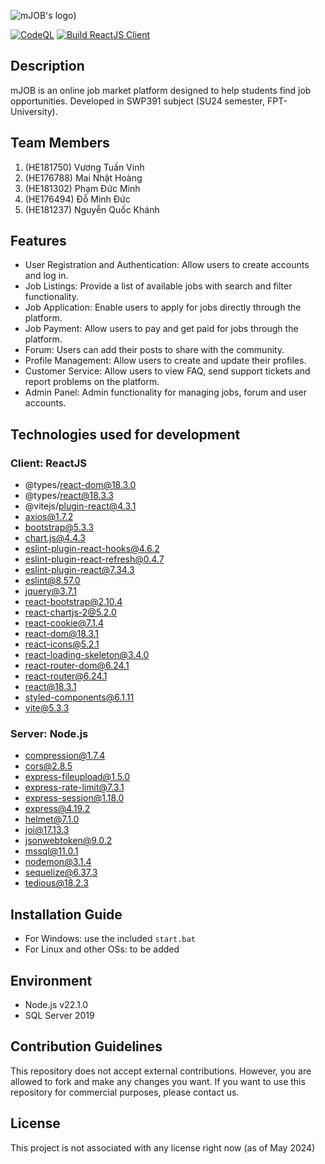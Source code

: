 ![mJOB's logo](https://github.com/VinhVTHE181750/mJOB/blob/main/image.jpg?raw=true))

[![CodeQL](https://github.com/VinhVTHE181750/mJOB/actions/workflows/github-code-scanning/codeql/badge.svg)](https://github.com/VinhVTHE181750/mJOB/actions/workflows/github-code-scanning/codeql)
[![Build ReactJS Client](https://github.com/VinhVTHE181750/mJOB/actions/workflows/BuildReactJS.yml/badge.svg)](https://github.com/VinhVTHE181750/mJOB/actions/workflows/BuildReactJS.yml)

## Description
mJOB is an online job market platform designed to help students find job opportunities.
Developed in SWP391 subject (SU24 semester, FPT-University).

## Team Members
1. (HE181750) Vương Tuấn Vinh
2. (HE176788) Mai Nhật Hoàng
3. (HE181302) Phạm Đức Minh
4. (HE176494) Đỗ Minh Đức
5. (HE181237) Nguyễn Quốc Khánh

## Features
- User Registration and Authentication: Allow users to create accounts and log in.
- Job Listings: Provide a list of available jobs with search and filter functionality.
- Job Application: Enable users to apply for jobs directly through the platform.
- Job Payment: Allow users to pay and get paid for jobs through the platform.
- Forum: Users can add their posts to share with the community.
- Profile Management: Allow users to create and update their profiles.
- Customer Service: Allow users to view FAQ, send support tickets and report problems on the platform.
- Admin Panel: Admin functionality for managing jobs, forum and user accounts.

## Technologies used for development
### Client: ReactJS
- @types/react-dom@18.3.0
- @types/react@18.3.3
- @vitejs/plugin-react@4.3.1
- axios@1.7.2
- bootstrap@5.3.3
- chart.js@4.4.3
- eslint-plugin-react-hooks@4.6.2
- eslint-plugin-react-refresh@0.4.7
- eslint-plugin-react@7.34.3
- eslint@8.57.0
- jquery@3.7.1
- react-bootstrap@2.10.4
- react-chartjs-2@5.2.0
- react-cookie@7.1.4
- react-dom@18.3.1
- react-icons@5.2.1
- react-loading-skeleton@3.4.0
- react-router-dom@6.24.1
- react-router@6.24.1
- react@18.3.1
- styled-components@6.1.11
- vite@5.3.3

### Server: Node.js
- compression@1.7.4
- cors@2.8.5
- express-fileupload@1.5.0
- express-rate-limit@7.3.1
- express-session@1.18.0
- express@4.19.2
- helmet@7.1.0
- joi@17.13.3
- jsonwebtoken@9.0.2
- mssql@11.0.1
- nodemon@3.1.4
- sequelize@6.37.3
- tedious@18.2.3

## Installation Guide
- For Windows: use the included `start.bat`
- For Linux and other OSs: to be added

## Environment
- Node.js v22.1.0
- SQL Server 2019

## Contribution Guidelines
This repository does not accept external contributions.
However, you are allowed to fork and make any changes you want.
If you want to use this repository for commercial purposes, please contact us.

## License
This project is not associated with any license right now (as of May 2024)
